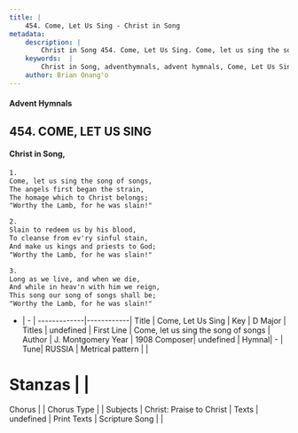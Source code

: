 ```yaml
---
title: |
    454. Come, Let Us Sing - Christ in Song
metadata:
    description: |
        Christ in Song 454. Come, Let Us Sing. Come, let us sing the song of songs, The angels first began the strain, The homage which to Christ belongs; "Worthy the Lamb, for he was slain!"
    keywords:  |
        Christ in Song, adventhymnals, advent hymnals, Come, Let Us Sing, Come, let us sing the song of songs. 
    author: Brian Onang'o
---
```


#### Advent Hymnals
## 454. COME, LET US SING
####  Christ in Song,

```txt
1.
Come, let us sing the song of songs,
The angels first began the strain,
The homage which to Christ belongs;
"Worthy the Lamb, for he was slain!"

2.
Slain to redeem us by his blood,
To cleanse from ev'ry sinful stain,
And make us kings and priests to God;
"Worthy the Lamb, for he was slain!"

3.
Long as we live, and when we die,
And while in heav'n with him we reign,
This song our song of songs shall be;
"Worthy the Lamb, for he was slain!"

```

- |   -  |
-------------|------------|
Title | Come, Let Us Sing |
Key | D Major |
Titles | undefined |
First Line | Come, let us sing the song of songs |
Author | J. Montgomery
Year | 1908
Composer| undefined |
Hymnal|  - |
Tune| RUSSIA |
Metrical pattern | |
# Stanzas |  |
Chorus |  |
Chorus Type |  |
Subjects | Christ: Praise to Christ |
Texts | undefined |
Print Texts | 
Scripture Song |  |
    
